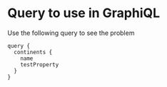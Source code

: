 # Query to use in GraphiQL

Use the following query to see the problem

```
query {
  continents {
    name
    testProperty
  }
}
```
